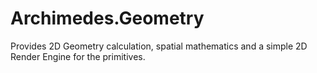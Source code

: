# Archimedes.Geometry
Provides 2D Geometry calculation, spatial mathematics and a simple 2D Render Engine for the primitives.
